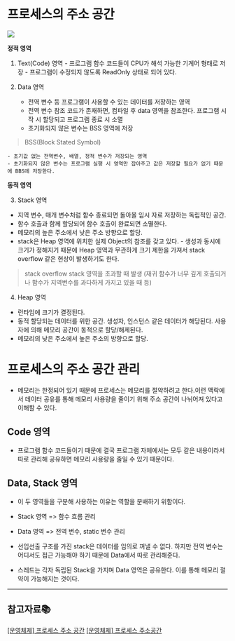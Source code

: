 # 프로세스의 주소 공간

![](https://velog.velcdn.com/images/urjimyu/post/8ec05132-b447-44de-ad10-3529496672e9/image.png)

**정적 영역**

1.  Text(Code) 영역 - 프로그램 함수 코드들이 CPU가 해석 가능한 기계어 형태로 저장 - 프로그램이 수정되지 않도록 ReadOnly 상태로 되어 있다.

2.  Data 영역

    - 전역 변수 등 프로그램이 사용할 수 있는 데이터를 저장하는 영역
    - 전역 변수 참조 코드가 존재하면, 컴파일 후 data 영역을 참조한다.
      프로그램 시작 시 할당되고 프로그램 종료 시 소멸
    - 초기화되지 않은 변수는 BSS 영역에 저장

> BSS(Block Stated Symbol)

    - 초기값 없는 전역변수, 배열, 정적 변수가 저장되는 영역
    - 초기화되지 않은 변수는 프로그램 실행 시 영역만 잡아주고 값은 저장할 필요가 없기 때문에 BBS에 저장한다.

**동적 영역**

3. Stack 영역

- 지역 변수, 매개 변수처럼 함수 종료되면 돌아올 임시 자료 저장하는 독립적인 공간.
- 함수 호출과 함께 할당되어 함수 호출이 완료되면 소멸한다.
- 메모리의 높은 주소에서 낮은 주소 방향으로 할당.
- stack은 Heap 영역에 위치한 실제 Object의 참조를 갖고 있다. - 생성과 동시에 크기가 정해지기 때문에 Heap 영역과 무관하게 크기 제한을 가져서 stack overflow 같은 현상이 발생하기도 한다.

> stack overflow
> stack 영역을 초과할 때 발생
> (재귀 함수가 너무 깊게 호출되거나 함수가 지역변수를 과다하게 가지고 있을 때 등)

4.  Heap 영역

- 런타임에 크기가 결정된다.
- 동적 할당되는 데이터를 위한 공간. 생성자, 인스턴스 같은 데이터가 해당된다. 사용자에 의해 메모리 공간이 동적으로 할당/해제된다.
- 메모리의 낮은 주소에서 높은 주소의 방향으로 할당.

# 프로세스의 주소 공간 관리

- 메모리는 한정되어 있기 때문에 프로세스는 메모리를 절약하려고 한다.이런 맥락에서 데이터 공유를 통해 메모리 사용량을 줄이기 위해 주소 공간이 나뉘어져 있다고 이해할 수 있다.

## Code 영역

- 프로그램 함수 코드들이기 때문에 결국 프로그램 자체에서는 모두 같은 내용이라서 따로 관리해 공유하면 메모리 사용량을 줄일 수 있기 때문이다.

## Data, Stack 영역

- 이 두 영역들을 구분해 사용하는 이유는 역할을 분배하기 위함이다.

- Stack 영역 => 함수 흐름 관리
- Data 영역 => 전역 변수, static 변수 관리

- 선입선출 구조를 가진 stack은 데이터를 임의로 꺼낼 수 없다. 하지만 전역 변수는 어디서도 접근 가능해야 하기 때문에 Data에서 따로 관리해준다.
- 스레드는 각자 독립된 Stack을 가지며 Data 영역은 공유한다. 이를 통해 메모리 절약이 가능해지는 것이다.

---

## 참고자료📚

[[운영체제] 프로세스 주소 공간](https://velog.io/@klm03025/%EC%9A%B4%EC%98%81%EC%B2%B4%EC%A0%9C-%ED%94%84%EB%A1%9C%EC%84%B8%EC%8A%A4-%EC%A3%BC%EC%86%8C-%EA%B3%B5%EA%B0%84)
[[운영체제] 프로세스 주소공간](https://velog.io/@klloo/%EC%9A%B4%EC%98%81%EC%B2%B4%EC%A0%9C-%ED%94%84%EB%A1%9C%EC%84%B8%EC%8A%A4-%EC%A3%BC%EC%86%8C%EA%B3%B5%EA%B0%84)
